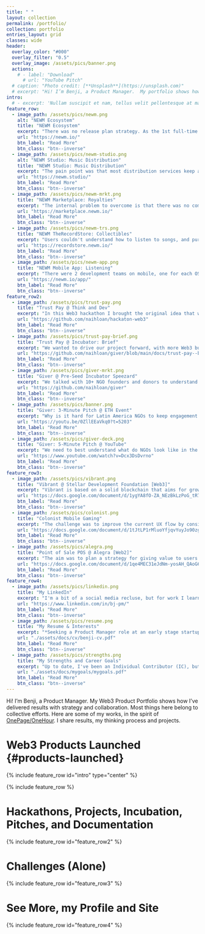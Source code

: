 ```yaml
---
title: " "
layout: collection
permalink: /portfolio/
collection: portfolio
entries_layout: grid
classes: wide
header:
  overlay_color: "#000"
  overlay_filter: "0.5"
  overlay_image: /assets/pics/banner.png
  actions:
    # - label: "Download"
      # url: "YouTube Pitch"
  # caption: "Photo credit: [**Unsplash**](https://unsplash.com)"
  # excerpt: "Hi! I’m Benji, a Product Manager.  My portfolio shows how I’ve delivered results with strategy and collaboration.  Most things here belong to collective efforts.  Here are some of my works, in the spirit of [OnePage/OneHour](https://www.onepageonehour.com/about).  I share results, my thinking process and projects."
intro: 
  # - excerpt: 'Nullam suscipit et nam, tellus velit pellentesque at malesuada, enim eaque. Quis nulla, netus tempor in diam gravida tincidunt, *proin faucibus* voluptate felis id sollicitudin. Centered with `type="center"`'
feature_row:
  - image_path: /assets/pics/newm.png
    alt: "NEWM Ecosystem"
    title: "NEWM Ecosystem"
    excerpt: "There was no release plan strategy. As the 1st full-time product manager, I implemented agile ceremonies, backlog grooming, and follow-ups across more than 5+ teams. Teams gathered with PRDs, fluid communication and a solid timeline."
    url: "https://newm.io/"
    btn_label: "Read More"
    btn_class: "btn--inverse"
  - image_path: /assets/pics/newm-studio.png
    alt: "NEWM Studio: Music Distribution"
    title: "NEWM Studio: Music Distribution"
    excerpt: "The pain point was that most distribution services keep a percentage of streaming royalties. This was my first initiative launched to enable 100+ musicians, and growing, to share their songs on main streaming platforms while keeping 100% of streaming royalties."
    url: "https://newm.studio/"
    btn_label: "Read More"
    btn_class: "btn--inverse"
  - image_path: /assets/pics/newm-mrkt.png
    title: "NEWM Marketplace: Royalties"
    excerpt: "The internal problem to overcome is that there was no company documented knowledge of what and how to build. I implemented small building cells (of 3 people) between product, design, and development along with Product Requirement Documents (PRDs) to build understanding, agreement, ownership, and proper communication with stakeholders internally to the company and externally."
    url: "https://marketplace.newm.io/"
    btn_label: "Read More"
    btn_class: "btn--inverse"
  - image_path: /assets/pics/newm-trs.png
    title: "NEWM TheRecordStore: Collectibles"
    excerpt: "Users couldn't understand how to listen to songs, and purchase them. I launched Version 2.0 of this project with a clean and clear UX flow so that listeners could find new music and buy 150+ collectible items. The upcoming challenge is to build proper success metrics of how users experience the site and how it relates to value in the whole ecosystem."
    url: "https://recordstore.newm.io/"
    btn_label: "Read More"
    btn_class: "btn--inverse"
  - image_path: /assets/pics/newm-app.png
    title: "NEWM Mobile App: Listening"
    excerpt: "There were 2 development teams on mobile, one for each OS: Android and iOS. I unified criteria on user journeys, pain points and I overviewed the full UI implementation from a Product QA standpoint so to ensure a smooth UX."
    url: "https://newm.io/app/"
    btn_label: "Read More"
    btn_class: "btn--inverse"
feature_row2:
  - image_path: /assets/pics/trust-pay.png
    title: "Trust Pay @ Think and Dev"
    excerpt: "In this Web3 hackathon I brought the original idea that was built, to enable an automated administration service so that users can follow their payments and expenses in real-time. We won a clean code documentation prize: 100 dollars."
    url: "https://github.com/naihloan/hackaton-web3"
    btn_label: "Read More"
    btn_class: "btn--inverse"
  - image_path: /assets/pics/trust-pay-brief.png
    title: "Trust Pay @ Incubator: Brief"
    excerpt: "We wanted to drive our project forward, with more Web3 business understanding. We won entry to a Web3 pre-seed incubator with a fee waiver and built an evolving project for B2B2C, so that our users could solve real-life scenarios for a mass user base."
    url: "https://github.com/naihloan/giver/blob/main/docs/trust-pay--brief.pdf"
    btn_label: "Read More"
    btn_class: "btn--inverse"
  - image_path: /assets/pics/giver-mrkt.png
    title: "Giver @ Pre-Seed Incubator Speezard"
    excerpt: "We talked with 10+ NGO founders and donors to understand how to generate a loop so that donors would keep donating after campaigns ended, a very Latin America specific issue. In this Web3 pre-seed incubator we built our pitch deck, and re-branded for donations, so that we could engage donors to causes for a lifetime."
    url: "https://github.com/naihloan/giver"
    btn_label: "Read More"
    btn_class: "btn--inverse"
  - image_path: /assets/pics/banner.png
    title: "Giver: 3-Minute Pitch @ ETH Event"
    excerpt: "Why is it hard for Latin America NGOs to keep engagement with their public? We aimed to resolve this and give a more continuous engagement between volunteers and NGOs. We won access to Quadratic funding through this web3 live and in-person event, so that we can engage more people to causes they like."
    url: "https://youtu.be/0ZllEEaVkq0?t=5203"
    btn_label: "Read More"
    btn_class: "btn--inverse"
  - image_path: /assets/pics/giver-deck.png
    title: "Giver: 5-Minute Pitch @ YouTube"
    excerpt: "We need to best understand what do NGOs look like in the Web3 space and how they raise funding: none of them had a reputation system, which can foster trust and more collaboration. In this web3 event in Buenos Aires, we recorded our pitch-deck, to propose that building such a system can engage users at a more personal and sustained way."
    url: "https://www.youtube.com/watch?v=Dcx3DsDvrno"
    btn_label: "Read More"
    btn_class: "btn--inverse"
feature_row3:
  - image_path: /assets/pics/vibrant.png
    title: "Vibrant @ Stellar Development Foundation [Web3]"
    excerpt: "Vibrant is based on a solid blockchain that aims for growth in a huge region as Latin America. The aim was to think about how to grow the current use base to a massive audience with a physical card backed up with stablecoins. Feedback: Use metrics."
    url: "https://docs.google.com/document/d/1ygYA8fO-ZA_NEzBkLzPoG_tR7nwmIj_Q/"
    btn_label: "Read More"
    btn_class: "btn--inverse"
  - image_path: /assets/pics/colonist.png
    title: "Colonist Mobile Gaming"
    excerpt: "The challenge was to improve the current UX flow by considering user journeys and user education through the UI. I aimed to give proper steps and education nudges in a non-invase way. Feedback: Use more standardized metrics to measure success."
    url: "https://docs.google.com/document/d/1tJtLP1rMluoYfjqvYuyJo90zgD811KbqSY43Qj_azM0/"
    btn_label: "Read More"
    btn_class: "btn--inverse"
  - image_path: /assets/pics/alegra.png
    title: "Point of Sale POS @ Alegra [Web2]"
    excerpt: "The aim was to plan a strategy for giving value to users from the current implementation. I chose a POS because it is the same for a wide region in LatAm, educating and simplifying the user journey to avoid reading outside of the app in a FAQ page."
    url: "https://docs.google.com/document/d/1qe4MEC31eJdNm-yosAH_QAoG6NvtATbmNh8UduGztxI/"
    btn_label: "Read More"
    btn_class: "btn--inverse"
feature_row4:
  - image_path: /assets/pics/linkedin.png
    title: "My LinkedIn"
    excerpt: "I'm a bit of a social media recluse, but for work I learn and connect a lot. Here's my work social media at LinkedIn: to connect and build with amazing people out there. It's been an amazing ride so far. Hello World. And Thanks!"
    url: "https://www.linkedin.com/in/bj-pm/"
    btn_label: "Read More"
    btn_class: "btn--inverse"
  - image_path: /assets/pics/resume.png
    title: "My Resume & Interests"
    excerpt: "*Seeking a Product Manager role at an early stage startup, with focus on design and user experience (UX), on industries like social impact, compliance and media.*"
    url: "./assets/docs/cv/benji-cv.pdf"
    btn_label: "Read More"
    btn_class: "btn--inverse"
  - image_path: /assets/pics/strengths.png
    title: "My Strengths and Career Goals"
    excerpt: "Up to date, I've been an Individual Contributor (IC), but up to 2030 I aim to see if I can lead other people in a Head of Product or Product Lead roles. My current Goals to develop skills are around: data, strategy, culture."
    url: "./assets/docs/mygoals/mygoals.pdf"
    btn_label: "Read More"
    btn_class: "btn--inverse"
---
```


Hi! I’m Benji, a Product Manager.
My Web3 Product Portfolio shows how I’ve delivered results with strategy and collaboration.
Most things here belong to collective efforts.
Here are some of my works, in the spirit of [OnePage/OneHour](https://www.onepageonehour.com/about).
I share results, my thinking process and projects.

Web3 Products Launched {#products-launched}
======================

{% include feature_row id="intro" type="center" %}

{% include feature_row %}

# Hackathons, Projects, Incubation, Pitches, and Documentation

{% include feature_row id="feature_row2" %}

# Challenges (Alone)

{% include feature_row id="feature_row3" %}

# See More, my Profile and Site

{% include feature_row id="feature_row4" %}





